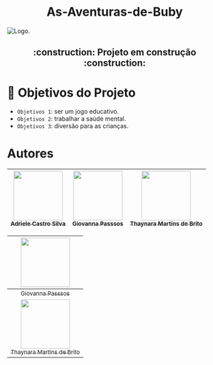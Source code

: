 <h1 align="center"> As-Aventuras-de-Buby</h1>

![Logo.](https://user-images.githubusercontent.com/104026202/233182427-64c14188-9e9e-4d72-9c55-9196ea5ffcc8.png)

<h2 align="center">
  :construction: Projeto em construção :construction:
</h2>

# :hammer: Objetivos do Projeto

- `Objetivos 1`: ser um jogo educativo.
- `Objetivos 2`: trabalhar a saúde mental.
- `Objetivos 3`: diversão para as crianças.

# Autores
| [<img src="https://user-images.githubusercontent.com/104026202/233195212-627393af-5dac-4543-aa1a-e7f8afedc119.png" width="115"><br><sub>Adriele Castro Silva</sub>](https://github.com/camilafernanda) |  [<img src="" width=115><br><sub>Giovanna Passsos</sub>](https://github.com/guilhermeonrails) |  [<img src="" width=115><br><sub>Thaynara Martins de Brito</sub>](https://github.com/alexfelipe) |
| :---: | :---: | :---: |

| [<img src="" width="115"><br><sub></sub>](https://github.com/AdrieleCast) |  
|:---:|
| [<img src=""><br><sub>Giovanna Passsos</sub>](https://github.com/AdrieleCast) |
| [<img src="" width="115"><br><sub>Thaynara Martins de Brito</sub>](https://github.com/AdrieleCast) |



